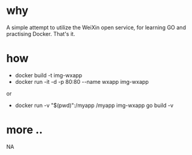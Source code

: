 # why
A simple attempt to utilize the WeiXin open service, for learning GO and practising Docker. That's it.
# how
* docker build -t img-wxapp
* docker run -it -d -p 80:80 --name wxapp img-wxapp

or
* docker run  -v "$(pwd)":/myapp /myapp img-wxapp go build -v

# more ..
NA
